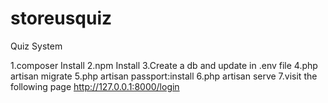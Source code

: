 # storeusquiz
Quiz System

1.composer Install
2.npm Install
3.Create a db and update in .env file
4.php artisan migrate
5.php artisan passport:install
6.php artisan serve
7.visit the following page http://127.0.0.1:8000/login
